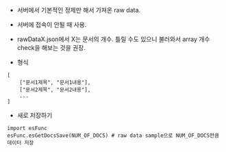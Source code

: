 * 서버에서 기본적인 정제만 해서 가져온 raw data.

* 서버에 접속이 안될 때 사용. 

* rawDataX.json에서 X는 문서의 개수. 틀릴 수도 있으니 불러와서 array 개수 check을 해보는 것을 권장. 

* 형식
```
[
    ["문서1제목", "문서1내용"], 
    ["문서2제목", "문서2내용"],
    ...
]
```

* 새로 저장하기
```
import esFunc
esFunc.esGetDocsSave(NUM_OF_DOCS) # raw data sample으로 NUM_OF_DOCS만큼 데이터 저장
```